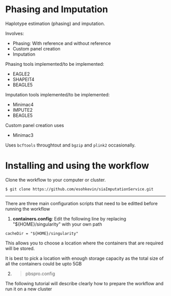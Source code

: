 # Phasing and Imputation
Haplotype estimation (phasing) and imputation.

Involves:

- Phasing: With reference and without reference
- Custom panel creation
- Imputation

Phasing tools implemented/to be implemented:
- EAGLE2
- SHAPEIT4
- BEAGLE5

Imputation tools implemented/to be implemented:
- Minimac4
- IMPUTE2
- BEAGLE5

Custom panel creation uses
- Minimac3

Uses ```bcftools``` throughtout and ```bgzip``` and ```plink2``` occasionally.

# Installing and using the workflow
Clone the workflow to your computer or cluster.
```
$ git clone https://github.com/esohkevin/siaImputationService.git
```
---------------------

There are three main configuration scripts that need to be editted before running the workflow

1) **containers.config**: Edit the following line by replacing "${HOME}/singularity" with your own path
```
cacheDir = "${HOME}/singularity"
```
This allows you to choose a location where the containers that are required will be stored.

It is best to pick a location with enough storage capacity as the total size of all the
containers could be upto 5GB

2) > pbspro.config

The following tutorial will describe clearly how to prepare the workflow and run it on a new cluster

